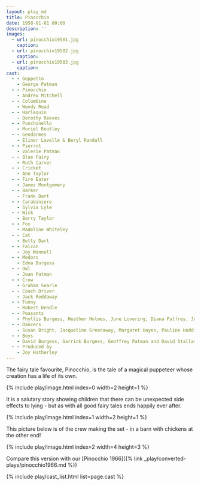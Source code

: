 ```yaml
---
layout: play_md
title: Pinocchio
date: 1958-01-01 00:00
description: ''
images:
  - url: pinocchio19581.jpg
    caption:
  - url: pinocchio19582.jpg
    caption:
  - url: pinocchio19583.jpg
    caption:
cast:
  - - Geppetto
    - George Patman
  - - Pinocchio
    - Andrew Mitchell
  - - Columbine
    - Wendy Read
  - - Harlequin
    - Dorothy Reeves
  - - Punchinello
    - Muriel Routley
  - - Gendarmes
    - Elinor Lavelle & Beryl Randall
  - - Pierrot
    - Valerie Patman
  - - Blue Fairy
    - Ruth Carver
  - - Cricket
    - Ann Taylor
  - - Fire Eater
    - James Montgomery
  - - Barker
    - Frank Dart
  - - Carabiniere
    - Sylvia Lyle
  - - Wick
    - Barry Taylor
  - - Fox
    - Madeline Whiteley
  - - Cat
    - Betty Dart
  - - Falcon
    - Joy Wannell
  - - Medoro
    - Edna Burgess
  - - Owl
    - Joan Patman
  - - Crow
    - Graham Searle
  - - Coach Driver
    - Jack Reddaway
  - - Tunny
    - Robert Dendle
  - - Peasants
    - Phyllis Burgess, Heather Holmes, June Lovering, Diana Palfrey, Julie Routley and Muriel Stallard
  - - Dancers
    - Susan Bright, Jacqueline Greenaway, Margaret Hayes, Pauline Hoddinott, Ann Kitt, Jennifer Langdon and Rosemary Langdon
  - - Boys
    - David Burgess, Garrick Burgess, Geoffrey Patman and David Stallard
  - - Produced by
    - Joy Hatherley
---
```


The fairy tale favourite, Pinocchio, is the tale of a magical puppeteer whose creation has a life of its own.

{% include play/image.html index=0 width=2 height=1 %}

It is a salutary story showing children that there can be unexpected side effects to lying - but as with all good fairy tales ends happily ever after.

{% include play/image.html index=1 width=2 height=1 %}

This picture below is of the crew making the set - in a barn with chickens at the other end!

{% include play/image.html index=2 width=4 height=3 %}

Compare this version with our [Pinocchio 1966]({% link _play/converted-plays/pinocchio1966.md %})

{% include play/cast_list.html list=page.cast %}
